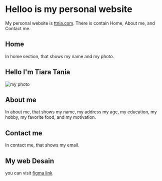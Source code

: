 # Helloo is my personal website

My personal website is [ttnia.com](https://ttnia.com). There is contain Home, About me, and Contact me.

## Home 

In home section, that shows my name and my photo.

## Hello I'm Tiara Tania

![my photo](/WhatsApp%20Image%202023-07-11%20at%2011.40.38.jpg)

## About me
In about me, that shows my name, my address my age, my education, my hobby, my favorite food, and my motivation.

## Contact me
In contact me, that shows my email.

## My web Desain

you can visit [figma link](https://www.figma.com/file/todRxvH0DMHWD0V47Vieb2/Tugas-Tiara-Tania?type=design&node-id=0%3A1&mode=design&t=ul9DNbpSwpUf0yMy-1 )
